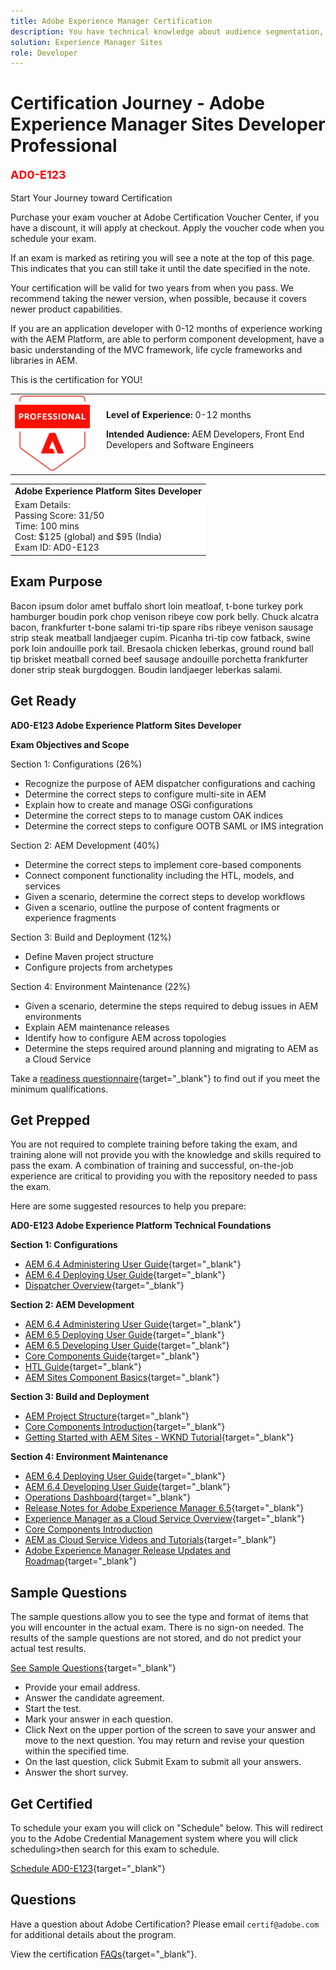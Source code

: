 ```yaml
---
title: Adobe Experience Manager Certification 
description: You have technical knowledge about audience segmentation, destination exports, and activation on real time basis for unified profiles that adhere to data and privacy regulations, customer data platforms (CDP) and knowledge of Adobe Experience Platform.
solution: Experience Manager Sites
role: Developer
---
```

# Certification Journey - Adobe Experience Manager Sites Developer Professional

<td><p align="left" style="font-size: large;font-weight: 700; color: red">AD0-E123</p>
    </td>
    <td
    
## Start Your Journey toward Certification

Purchase your exam voucher at Adobe Certification Voucher Center, if you have a discount, it will apply at checkout. Apply the voucher code when you schedule your exam.

If an exam is marked as retiring you will see a note at the top of this page. This indicates that you can still take it until the date specified in the note. 

Your certification will be valid for two years from when you pass. We recommend taking the newer version, when possible, because it covers newer product capabilities.

If you are an application developer with 0-12 months of experience working with the AEM Platform, are able to perform component development, have a basic understanding of the MVC framework, life cycle frameworks and libraries in AEM. 

This is the certification for YOU!

<table>
<tr  style="border: 0">
<td style="width: 160px;text-align: left">
  <img alt="Certification Badge" style="width: 120px" src="/help/certifications/assets/professional-badge.png" />
</td>
<td style="width: 400px;">
  <strong>Level of Experience: </strong> 0-12 months

  <strong>Intended Audience:</strong>
  AEM Developers, Front End Developers and Software Engineers
</tr>
</table>

<table>
 <tr  style="border: 0;">
    <td> <strong>Adobe Experience Platform Sites Developer</strong> </td>
 </tr>

 <tr style="border: 0;background-color: white;">
    <td>
    Exam Details:<br>
    Passing Score: 31/50<br>
    Time: 100 mins<br>
    Cost: $125 (global) and $95 (India)<br>
    Exam ID: AD0-E123
    </td>
 </tr>

</table>

## Exam Purpose

Bacon ipsum dolor amet buffalo short loin meatloaf, t-bone turkey pork hamburger boudin pork chop venison ribeye cow pork belly. Chuck alcatra bacon, frankfurter t-bone salami tri-tip spare ribs ribeye venison sausage strip steak meatball landjaeger cupim. Picanha tri-tip cow fatback, swine pork loin andouille pork tail. Bresaola chicken leberkas, ground round ball tip brisket meatball corned beef sausage andouille porchetta frankfurter doner strip steak burgdoggen. Boudin landjaeger leberkas salami.

## Get Ready

**AD0-E123 Adobe Experience Platform Sites Developer**

**Exam Objectives and Scope**

Section 1: Configurations (26%)
* Recognize the purpose of AEM dispatcher configurations and caching
* Determine the correct steps to configure multi-site in AEM
* Explain how to create and manage OSGi configurations
* Determine the correct steps to to manage custom OAK indices
* Determine the correct steps to configure OOTB SAML or IMS integration

Section 2: AEM Development (40%)
* Determine the correct steps to implement core-based components
* Connect component functionality including the HTL, models, and services
* Given a scenario, determine the correct steps to develop workflows
* Given a scenario, outline the purpose of content fragments or experience fragments

Section 3: Build and Deployment (12%)
* Define Maven project structure
* Configure projects from archetypes

Section 4: Environment Maintenance (22%)
* Given a scenario, determine the steps required to debug issues in AEM environments
* Explain AEM maintenance releases
* Identify how to configure AEM across topologies
* Determine the steps required around planning and migrating to AEM as a Cloud Service

Take a [readiness questionnaire](https://scorpion.caveon.com/launchpad/ad-q-e123-readiness-questionnaire-for-adobe-experience-manager-sites-developer-professional-exam){target="_blank"} to find out if you meet the minimum qualifications.

## Get Prepped

You are not required to complete training before taking the exam, and training alone will not provide you with the knowledge and skills required to pass the exam. A combination of training and successful, on-the-job experience are critical to providing you with the repository needed to pass the exam.

Here are some suggested resources to help you prepare:

**AD0-E123 Adobe Experience Platform Technical Foundations**

**Section 1: Configurations**

* [AEM 6.4 Administering User Guide](https://experienceleague.adobe.com/docs/experience-manager-64/administering/home.html?lang=en){target="_blank"}
* [AEM 6.4 Deploying User Guide](https://experienceleague.adobe.com/docs/experience-manager-64/deploying/home.html?lang=en){target="_blank"}
* [Dispatcher Overview](https://experienceleague.adobe.com/docs/experience-manager-dispatcher/using/dispatcher.html?lang=en){target="_blank"}

**Section 2: AEM Development**

* [AEM 6.4 Administering User Guide](https://experienceleague.adobe.com/docs/experience-manager-64/administering/home.html?lang=en){target="_blank"}
* [AEM 6.5 Deploying User Guide](https://experienceleague.adobe.com/docs/experience-manager-65/deploying/home.html?lang=en){target="_blank"}
* [AEM 6.5 Developing User Guide](https://experienceleague.adobe.com/docs/experience-manager-65/developing/home.html?lang=en){target="_blank"}
* [Core Components Guide](https://experienceleague.adobe.com/docs/experience-manager-core-components/using/introduction.html?lang=en){target="_blank"}
* [HTL Guide](https://experienceleague.adobe.com/docs/experience-manager-htl/using/overview.html?lang=en){target="_blank"}
* [AEM Sites Component Basics](https://experienceleague.adobe.com/docs/experience-manager-learn/getting-started-wknd-tutorial-develop/project-archetype/component-basics.html?lang=en){target="_blank"}

**Section 3: Build and Deployment**

* [AEM Project Structure](https://experienceleague.adobe.com/docs/experience-manager-core-components/using/introduction.html?lang=en){target="_blank"}
* [Core Components Introduction](https://experienceleague.adobe.com/docs/experience-manager-core-components/using/introduction.html?lang=en){target="_blank"}
* [Getting Started with AEM Sites - WKND Tutorial](https://experienceleague.adobe.com/docs/experience-manager-learn/getting-started-wknd-tutorial-develop/overview.html){target="_blank"}


**Section 4: Environment Maintenance**

* [AEM 6.4 Deploying User Guide](https://experienceleague.adobe.com/docs/experience-manager-64/deploying/home.html?lang=en){target="_blank"}
* [AEM 6.4 Developing User Guide](https://experienceleague.adobe.com/docs/experience-manager-64/developing/home.html?lang=en){target="_blank"}
* [Operations Dashboard](https://experienceleague.adobe.com/docs/experience-manager-65/administering/operations/operations-dashboard.html?lang=en%20(Automated%20Maintenance%20Tasks)){target="_blank"}
* [Release Notes for Adobe Experience Manager 6.5](https://experienceleague.adobe.com/docs/experience-manager-65/release-notes/service-pack/sp-release-notes.html){target="_blank"}
* [Experience Manager as a Cloud Service Overview](https://experienceleague.adobe.com/docs/experience-manager-cloud-service/content/home.html?lang=en){target="_blank"}
* [Core Components Introduction](https://experienceleague.adobe.com/docs/experience-manager-core-components/using/introduction.html?lang=en)
* [AEM as Cloud Service Videos and Tutorials](https://experienceleague.adobe.com/docs/experience-manager-learn/cloud-service/overview.html?lang=en){target="_blank"}
* [Adobe Experience Manager Release Updates and Roadmap](https://experienceleague.adobe.com/docs/experience-manager-release-information/aem-release-updates/home.html?lang=en){target="_blank"}

## Sample Questions

The sample questions allow you to see the type and format of items that you will encounter in the actual exam. There is no sign-on needed. The results of the sample questions are not stored, and do not predict your actual test results.

[See Sample Questions](https://scorpion.caveon.com/launchpad/ad3-e123-adobe-experience-manager-sites-developer-professional-sample-questions){target="_blank"}

* Provide your email address.
* Answer the candidate agreement.
* Start the test.
* Mark your answer in each question.
* Click Next on the upper portion of the screen to save your answer and move to the next question. You may return and revise your question within the specified time.
* On the last question, click Submit Exam to submit all your answers.
* Answer the short survey.

## Get Certified

To schedule your exam you will click on "Schedule" below. This will redirect you to the Adobe Credential Management system where you will click scheduling>then search for this exam to schedule.

[Schedule AD0-E123](https://learning.adobe.com/api.certify.json){target="_blank"}

## Questions

Have a question about Adobe Certification? Please email `certif@adobe.com` for additional details about the program.

View the certification [FAQs](https://solutionpartners.adobe.com/solution-partners/training_and_certification/certification/certification_faq.html#){target="_blank"}.